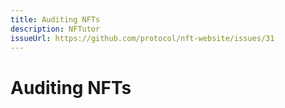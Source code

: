```yaml
---
title: Auditing NFTs
description: NFTutor
issueUrl: https://github.com/protocol/nft-website/issues/31
---
```

 # Auditing NFTs

<ContentStatus />

